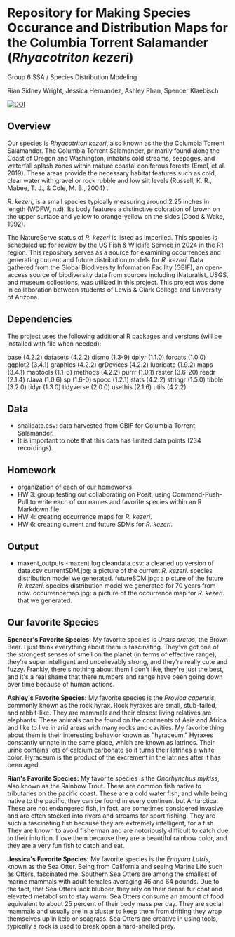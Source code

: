 # Repository for Making Species Occurance and Distribution Maps for the Columbia Torrent Salamander (*Rhyacotriton kezeri*)
Group 6 SSA / Species Distribution Modeling

Rian Sidney Wright, Jessica Hernandez, Ashley Phan, Spencer Klaebisch

[![DOI](https://zenodo.org/badge/753736949.svg)](https://zenodo.org/doi/10.5281/zenodo.11051208)


## Overview
Our species is *Rhyacotriton kezeri*, also known as the the Columbia Torrent Salamander. The Columbia Torrent Salamander, primarily found along the Coast of Oregon and Washington, inhabits cold streams, seepages, and waterfall splash zones within mature coastal coniferous forests (Emel, et al. 2019). These areas provide the necessary habitat features such as cold, clear water with gravel or rock rubble and low silt levels (Russell, K. R., Mabee, T. J., & Cole, M. B., 2004) . 

*R. kezeri*, is a small species typically measuring around 2.25 inches in length (WDFW, n.d). Its body features a distinctive coloration of brown on the upper surface and yellow to orange-yellow on the sides (Good & Wake, 1992). 

The NatureServe status of *R. kezeri* is listed as Imperiled. This species is scheduled up for review by the US Fish & Wildlife Service in 2024 in the R1 region. This repository serves as a source for examining occurrences and generating current and future distribution models for *R. kezeri*. Data gathered from the Global Biodiversity Information Facility (GBIF), an open-access source of biodiversity data from sources including iNaturalist, USGS, and museum collections, was utilized in this project. This project was done in collaboration between students of Lewis & Clark College and University of Arizona.

## Dependencies
The project uses the following additional R packages and versions (will be installed with file when needed):

base (4.2.2)
datasets (4.2.2)
dismo (1.3-9)
dplyr (1.1.0)
forcats (1.0.0)
ggplot2 (3.4.1)
graphics (4.2.2)
grDevices (4.2.2)
lubridate (1.9.2)
maps (3.4.1)
maptools (1.1-6)
methods (4.2.2)
purrr (1.0.1)
raster (3.6-20)
readr (2.1.4)
rJava (1.0.6)
sp (1.6-0)
spocc (1.2.1)
stats (4.2.2)
stringr (1.5.0)
tibble (3.2.0)
tidyr (1.3.0)
tidyverse (2.0.0)
usethis (2.1.6)
utils (4.2.2)

## Data
- snaildata.csv: data harvested from GBIF for Columbia Torrent Salamander.
- It is important to note that this data has limited data points (234 recordings).

## Homework
- organization of each of our homeworks
- HW 3: group testing out collaborating on Posit, using Command-Push-Pull to write each of our names and favorite species within an R Markdown file.
- HW 4: creating occurrence maps for *R. kezeri*.
- HW 6: creating current and future SDMs for *R. kezeri*.

## Output
- maxent_outputs
    -maxent.log
cleandata.csv: a cleaned up version of data.csv
currentSDM.jpg: a picture of the current *R. kezeri*. species distribution model we generated.
futureSDM.jpg: a picture of the future *R. kezeri*. species distribution model we generated for 70 years from now.
occurrencemap.jpg: a picture of the occurrence map for *R. kezeri*. that we generated.

## Our favorite Species
**Spencer's Favorite Species:** My favorite species is *Ursus arctos*, the Brown Bear. I just think everything about them is fascinating. They've got one of the strongest senses of smell on the planet (in terms of effective range), they're super intelligent and unbelievably strong, and they're really cute and fuzzy. Frankly, there's nothing about them I don't like, they're just the best, and it's a real shame that there numbers and range have been going down over time because of human actions.

**Ashley's Favorite Species:** My favorite species is the *Provica capensis*, commonly known as the rock hyrax. Rock hyraxes are small, stub-tailed, and rabbit-like. They are mammals and their closest living relatives are elephants. These animals can be found on the continents of Asia and Africa and like to live in arid areas with many rocks and cavities. My favorite thing about them is their interesting behavior known as "hyraceum." Hyraxes constantly urinate in the same place, which are known as latrines. Their urine contains lots of calcium carbonate so it turns their latrines a white color. Hyraceum is the product of the excrement in the latrines after it has been aged. 

**Rian's Favorite Species:** My favorite species is the *Onorhynchus mykiss*, also known as the Rainbow Trout. These are common fish native to tributaries on the pacific coast. These are a cold water fish, and while being native to the pacific, they can be found in every continent but Antarctica. These are not endangered fish, in fact, are sometimes considered invasive, and are often stocked into rivers and streams for sport fishing. They are such a fascinating fish because they are extremely intelligent, for a fish. They are known to avoid fisherman and are notoriously difficult to catch due to their intuition. I love them because they are a beautiful rainbow color, and they are a very fun fish to catch and eat. 

**Jessica's Favorite Species:** My favorite species is the *Enhydra Lutris*, known as the Sea Otter. Being from California and seeing Marine Life such as Otters, fascinated me. Southern Sea Otters are among the smallest of marine mammals with adult females averaging 46 and 64 pounds. Due to the fact, that Sea Otters lack blubber, they rely on their dense fur coat and elevated metabolism to stay warm. Sea Otters consume an amount of food equivalent to about 25 percent of their body mass per day. They are social mammals and usually are in a cluster to keep them from drifting they wrap themselves up in kelp or seagrass. Sea Otters are creative in using tools, typically a rock is used to break open a hard-shelled prey.
